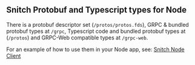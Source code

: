 ## Snitch Protobuf and Typescript types for Node


There is a protobuf descriptor set (`/protos/protos.fds`), GRPC & bundled protobuf types at `/grpc`, 
Typescript code and bundled protobuf types at (`/protos`) and GRPC-Web compatible types at `/grpc-web`.

For an example of how to use them in your Node app,
see: [Snitch Node Client](https://github.com/streamdal/snitch-node-client)